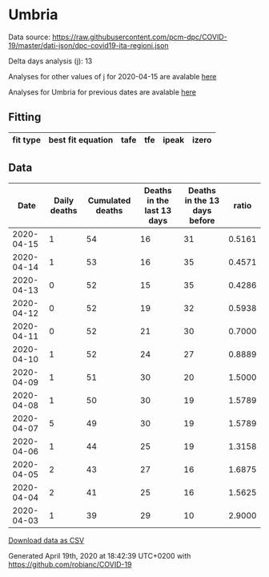 # Umbria

Data source: https://raw.githubusercontent.com/pcm-dpc/COVID-19/master/dati-json/dpc-covid19-ita-regioni.json

Delta days analysis (j): 13

Analyses for other values of j for 2020-04-15 are avalable [here](../2020-04-15/README.md)

Analyses for Umbria for previous dates are avalable [here](../README.md)

## Fitting 
|fit type|best fit equation|tafe|tfe|ipeak|izero|
|-------|-----|--------|------|---|---|

## Data
|Date|Daily deaths|Cumulated deaths|Deaths in the last 13 days|Deaths in the 13 days before|ratio|
|----|----------|-----------|-------|--------------------|-----|
|2020-04-15|1|54|16|31|0.5161|
|2020-04-14|1|53|16|35|0.4571|
|2020-04-13|0|52|15|35|0.4286|
|2020-04-12|0|52|19|32|0.5938|
|2020-04-11|0|52|21|30|0.7000|
|2020-04-10|1|52|24|27|0.8889|
|2020-04-09|1|51|30|20|1.5000|
|2020-04-08|1|50|30|19|1.5789|
|2020-04-07|5|49|30|19|1.5789|
|2020-04-06|1|44|25|19|1.3158|
|2020-04-05|2|43|27|16|1.6875|
|2020-04-04|2|41|25|16|1.5625|
|2020-04-03|1|39|29|10|2.9000|

[Download data as CSV](COVID-19_umbria_j13_2020-04-15.csv)

Generated April 19th, 2020 at 18:42:39 UTC+0200 with https://github.com/robianc/COVID-19
